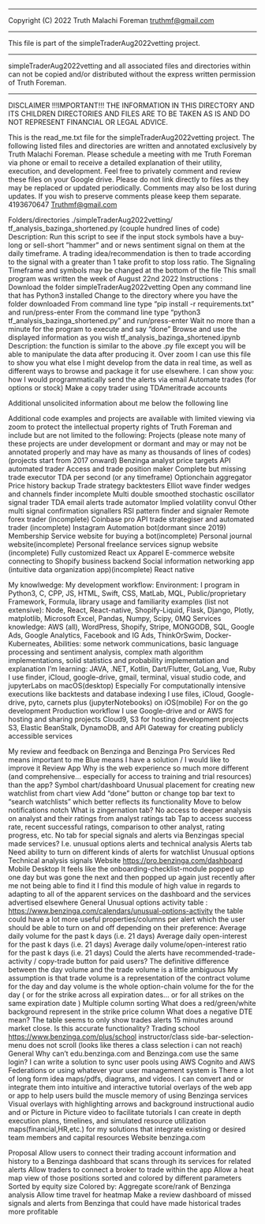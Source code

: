 ******
Copyright (C) 2022 Truth Malachi Foreman <truthmf@gmail.com>
******
This file is part of the simpleTraderAug2022vetting project.
******
simpleTraderAug2022vetting and all associated files and directories within can not be copied and/or distributed without the express written permission of Truth Foreman.
******
DISCLAIMER
!!!IMPORTANT!!! THE INFORMATION IN THIS DIRECTORY AND ITS CHILDREN DIRECTORIES AND FILES ARE TO BE TAKEN AS IS AND DO NOT REPRESENT FINANCIAL OR LEGAL ADVICE. 

This is the read_me.txt file for the simpleTraderAug2022vetting project.
The following listed files and directories are written and annotated exclusively by Truth Malachi Foreman.
Please schedule a meeting with me Truth Foreman via phone or email to receive a detailed explanation of their utility, execution, and development. Feel free to privately comment and review these files on your Google drive.
Please do not link directly to files as they may be replaced or updated periodically. Comments may also be lost during updates. If you wish to preserve comments please keep them separate.
4193670647
Truthmf@gmail.com

Folders/directories
./simpleTraderAug2022vetting/
tf_analysis_bazinga_shortened.py (couple hundred lines of code)
Description: Run this script to see if the input stock symbols have a buy-long or sell-short ”hammer” and or news sentiment signal on them at the daily timeframe. A trading idea/recommendation is then to trade according to the signal with a greater than 1 take profit to stop loss ratio.
The Signaling Timeframe and symbols may be changed at the bottom of the file
This small program was written the week of August 22nd 2022
Instructions :
Download the folder simpleTraderAug2022vetting
Open any command line that has Python3 installed 
Change to the directory where you have the folder downloaded
From command line type “pip install -r requirements.txt” and run/press-enter
From the command line type “python3 tf_analysis_bazinga_shortened.py” and run/press-enter
Wait no more than a minute for the program to execute and say “done”
Browse and use the displayed information as you wish
tf_analysis_bazinga_shortened.ipynb
Description: the function is similar to the above .py file except you will be able to manipulate the data after producing it. Over zoom I can use this file to show you what else I might develop from the data in real time, as well as different ways to browse and package it for use elsewhere. 
I can show you:
 how I would programmatically send the alerts via email
Automate trades (for options or stock)
Make a copy trader using TDAmeritrade accounts



Additional unsolicited information about me below the following line



Additional code examples and projects are available with limited viewing via zoom to protect the intellectual property rights of Truth Foreman and include but are not limited to the following:
Projects (please note many of these projects are under development or dormant and may or may not be annotated properly and may have as many as thousands of lines of codes) (projects start from 2017 onward)
Benzinga analyst price targets API automated trader 
Access and trade position maker Complete but missing trade executor
TDA per second (or any timeframe) Optionchain aggregator
Price history backup 
Trade strategy backtesters
Elliot wave finder 
wedges and channels finder incomplete
Multi double smoothed stochastic oscillator signal trader
TDA email alerts trade automator
Implied volatility convul
Other multi signal confirmation signallers 
RSI pattern finder and signaler
Remote forex trader (incomplete)
Coinbase pro API trade strategiser and automated trader (incomplete)
Instagram Automation bot(dormant since 2019)
Membership Service website for buying a bot(incomplete)
Personal journal website(incomplete)
Personal freelance services signup website (incomplete) 
Fully customized React ux Apparel E-commerce website connecting to Shopify business backend
Social information networking app (intuitive data organization app)(incomplete)
React native

My knowlwedge:
My development workflow:
Environment:
I program in 
Python3, C, CPP, JS, HTML, Swift, CSS, MatLab, MQL, 
Public/proprietary Framework, Formula, library usage and familiarity examples (list not extensive):
Node, React, React-native, Shopify-Liquid, Flask, Django, Plotly, matplotlib, Microsoft Excel, Pandas, Numpy, Scipy, 0MQ
Services knowledge:
AWS (all), WordPress, Shopify, Stripe, MONGODB, SQL, Google Ads, Google Analytics, Facebook and IG Ads, ThinkOrSwim, Docker-Kuberneates, 
Abilities:
some network communications, basic language processing and sentiment analysis, complex math algorithm implementations, solid statistics and probability implementation and explanation
I’m learning:
JAVA, .NET, Kotlin, Dart/Flutter, GoLang, Vue, Ruby
I use finder, iCloud, google-drive, gmail, terminal, visual studio code, and jupyterLabs on macOS(desktop)
Especially For computationally intensive executions like backtests and database indexing
I use files, iCloud, Google-drive, pyto, carnets plus (jupyterNotebooks) on iOS(mobile)
For on the go development
Production workflow
I use Google-drive and or AWS for hosting and sharing projects 
Cloud9, S3 for hosting development projects
S3, Elastic BeanStalk, DynamoDB, and API Gateway for creating publicly accessible services

My review and feedback on Benzinga and Benzinga Pro Services
Red means important to me
Blue means I have a solution / I would like to improve it
Review
App
Why is the web experience so much more different (and comprehensive… especially for access to training and trial resources)  than the app?
Symbol chart/dashboard
Unusual placement for creating new watchlist from chart view
Add “done” button or change top bar text to “search watchlists” which better reflects its functionality 
Move to below notifications notch
What is zingernation tab?
No access to deeper analysis on analyst and their ratings from analyst ratings tab
Tap to access success rate, recent successful ratings, comparison to other analyst, rating progress, etc.
No tab for special signals and alerts via Benzingas special made services? I.e. unusual options alerts and technical analysis
Alerts tab
Need ability to turn on different kinds of alerts for watchlist 
Unusual options
Technical analysis signals
Website https://pro.benzinga.com/dashboard
Mobile
Desktop
It feels like the onboarding-checklist-module popped up one day but was gone the next and then popped up again just recently after me not being able to find it
I find this module of high value in regards to adapting to all of the apparent services on the dashboard and the services advertised elsewhere
General
Unusual options activity table : https://www.benzinga.com/calendars/unusual-options-activity
the table could have a lot more useful properties/columns per alert which the user should be able to turn on and off depending on their preference:
Average daily volume for the past k days (i.e. 21 days)
Average daily open-interest for the past k days (i.e. 21 days)
Average daily volume/open-interest ratio for the past k days (i.e. 21 days)
Could the alerts have recommended-trade-activity / copy-trade button for paid users?
The definitive difference between the day volume and the trade volume is a little ambiguous 
My assumption is that trade volume is a representation of the contract volume for the day and day volume is the whole option-chain volume for the for the day ( or for the strike across all expiration dates… or for all strikes on the same expiration date )
Multiple column sorting
What does a red/green/white background represent in the strike price column
What does a negative DTE mean?
The table seems to only show trades alerts 15 minutes around market close. Is this accurate functionality?
Trading school https://www.benzinga.com/plus/school
instructor/class side-bar-selection-menu does not scroll (looks like theres a class selection i can not reach)
General
Why can’t edu.benzinga.com and Benzinga.com use the same login?
I can write a solution to sync user pools using AWS Cognito and AWS Federations or using whatever your user management system is
There a lot of long form idea maps/pdfs, diagrams, and videos.
I can convert and or integrate them into intuitive and interactive tutorial overlays of the web app or app to help users build the muscle memory of using Benzinga services
Visual overlays with highlighting arrows and background instructional audio and or Picture in Picture video to facilitate tutorials
I can create in depth execution plans, timelines, and simulated resource utilization maps(financial,HR,etc.) for my solutions that integrate existing or desired team members and capital resources
Website benzinga.com


Proposal
Allow users to connect their trading account information and history to a Benzinga dashboard that scans through its services for related alerts
Allow traders to connect a broker to trade within the app
Allow a heat map view of those positions sorted and colored by different parameters 
Sorted by equity size
Colored by:
Aggregate score/rank of Benzinga analysis 
Allow time travel for heatmap
Make a review dashboard of missed signals and alerts from Benzinga that could have made historical trades more profitable
